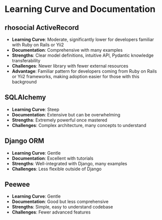 # Learning Curve and Documentation

## rhosocial ActiveRecord
- **Learning Curve**: Moderate, significantly lower for developers familiar with Ruby on Rails or Yii2
- **Documentation**: Comprehensive with many examples
- **Strengths**: Clear model definitions, intuitive API, Pydantic knowledge transferability
- **Challenges**: Newer library with fewer external resources
- **Advantage**: Familiar pattern for developers coming from Ruby on Rails or Yii2 frameworks, making adoption easier for those with this background

## SQLAlchemy
- **Learning Curve**: Steep
- **Documentation**: Extensive but can be overwhelming
- **Strengths**: Extremely powerful once mastered
- **Challenges**: Complex architecture, many concepts to understand

## Django ORM
- **Learning Curve**: Gentle
- **Documentation**: Excellent with tutorials
- **Strengths**: Well-integrated with Django, many examples
- **Challenges**: Less flexible outside of Django

## Peewee
- **Learning Curve**: Gentle
- **Documentation**: Good but less comprehensive
- **Strengths**: Simple, easy to understand codebase
- **Challenges**: Fewer advanced features